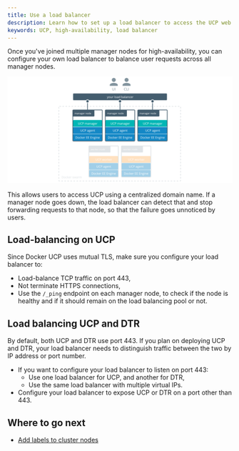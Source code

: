 ```yaml
---
title: Use a load balancer
description: Learn how to set up a load balancer to access the UCP web UI using an hostname.
keywords: UCP, high-availability, load balancer
---
```


Once you've joined multiple manager nodes for high-availability, you can
configure your own load balancer to balance user requests across all
manager nodes.

![](../../images/use-a-load-balancer-1.svg)

This allows users to access UCP using a centralized domain name. If
a manager node goes down, the load balancer can detect that and stop forwarding
requests to that node, so that the failure goes unnoticed by users.

## Load-balancing on UCP

Since Docker UCP uses mutual TLS, make sure you configure your load balancer to:

* Load-balance TCP traffic on port 443,
* Not terminate HTTPS connections,
* Use the `/_ping` endpoint on each manager node, to check if the node
is healthy and if it should remain on the load balancing pool or not.

## Load balancing UCP and DTR

By default, both UCP and DTR use port 443. If you plan on deploying UCP and DTR,
your load balancer needs to distinguish traffic between the two by IP address
or port number.

* If you want to configure your load balancer to listen on port 443:
    * Use one load balancer for UCP, and another for DTR,
    * Use the same load balancer with multiple virtual IPs.
* Configure your load balancer to expose UCP or DTR on a port other than 443.

## Where to go next

* [Add labels to cluster nodes](add-labels-to-cluster-nodes.md)
